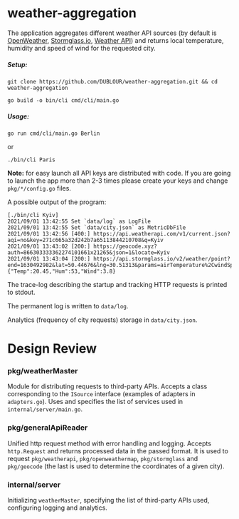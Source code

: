 # weather-aggregation

The application aggregates different weather API sources (by default is [OpenWeather](https://openweathermap.org/), [Stormglass.io](https://stormglass.io/), [Weather API](https://www.weatherapi.com/)) and returns local temperature, humidity and speed of wind for the requested city.

##### Setup: 

`git clone https://github.com/DUBLOUR/weather-aggregation.git && cd weather-aggregation`

`go build -o bin/cli cmd/cli/main.go`

##### Usage:

`go run cmd/cli/main.go Berlin`

or

`./bin/cli Paris`

**Note:** for easy launch all API keys are distributed with code. If you are going to launch the app more than 2-3 times please create your keys and change `pkg/*/config.go` files.

A possible output of the program:
```
[./bin/cli Kyiv]
2021/09/01 13:42:55 Set `data/log` as LogFile
2021/09/01 13:42:55 Set `data/city.json` as MetricDbFile
2021/09/01 13:42:56 [400:] https://api.weatherapi.com/v1/current.json?aqi=no&key=271c665a32d242b7a65113844210708&q=Kyiv
2021/09/01 13:43:02 [200:] https://geocode.xyz?auth=866303333362274101661x21265&json=1&locate=Kyiv
2021/09/01 13:43:04 [200:] https://api.stormglass.io/v2/weather/point?end=1630492982&lat=50.44676&lng=30.51313&params=airTemperature%2CwindSpeed%2Chumidity&source=sg&start=1630492982
{"Temp":20.45,"Hum":53,"Wind":3.8}
```

The trace-log describing the startup and tracking HTTP requests is printed to stdout.

The permanent log is written to `data/log`.

Analytics (frequency of city requests) storage in `data/city.json`.


# Design Review

### pkg/weatherMaster

Module for distributing requests to third-party APIs. Accepts a class corresponding to the `ISource` interface (examples of adapters in `adapters.go`).
Uses and specifies the list of services used in `internal/server/main.go`.


### pkg/generalApiReader

Unified http request method with error handling and logging. Accepts `http.Request` and returns processed data in the passed format.
It is used to request `pkg/weatherapi`, `pkg/openweathermap`, `pkg/stormglass` and `pkg/geocode` (the last is used to determine the coordinates of a given city).

### internal/server

Initializing `weatherMaster`, specifying the list of third-party APIs used, configuring logging and analytics.

